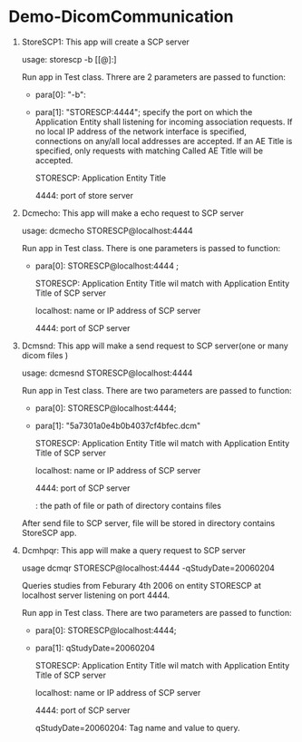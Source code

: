 # Demo-DicomCommunication
1. StoreSCP1: This app will create a SCP server

   usage: storescp -b [<aet>[@<ip>]:]<port>
   
   Run app in Test class. Threre are 2 parameters are passed to function:
   
      - para[0]: "-b": 
      
      - para[1]: "STORESCP:4444"; specify the port on which the Application Entity shall listening for incoming association requests. If         no local IP address of the network interface is specified, connections on any/all local addresses are accepted. If an AE Title 	         is specified, only requests with matching Called AE Title will be accepted. 
   
        STORESCP: Application Entity Title
  
        4444: port of store server
  
2. Dcmecho: This app will make a echo request to SCP server

   usage: dcmecho STORESCP@localhost:4444
 
   Run app in Test class. There is one parameters is passed to function:
   
      - para[0]: STORESCP@localhost:4444 ; 
   
        STORESCP: Application Entity Title wil match with Application Entity Title of SCP server
   
        localhost: name or IP address of SCP server
   
        4444: port of SCP server
   
3. Dcmsnd: This app will make a send request to SCP server(one or many dicom files )

   usage: dcmesnd STORESCP@localhost:4444 <path of file>
   
   Run app in Test class. There are two parameters are passed to function:
   
      - para[0]: STORESCP@localhost:4444;
   
      - para[1]: "5a7301a0e4b0b4037cf4bfec.dcm"
   
        STORESCP: Application Entity Title wil match with Application Entity Title of SCP server
   
        localhost: name or IP address of SCP server
   
        4444: port of SCP server
   
        <path of file>: the path of file or path of directory contains files
   
   After send file to SCP server, file will be stored in directory contains StoreSCP app.
   
 4. Dcmhpqr: This app will make a query request to SCP server
   
    usage dcmqr STORESCP@localhost:4444 -qStudyDate=20060204
     
    Queries studies from Feburary 4th 2006 on entity STORESCP at localhost server listening on port 4444.
      
     Run app in Test class. There are two parameters are passed to function:
     
      - para[0]: STORESCP@localhost:4444;
      
      - para[1]: qStudyDate=20060204

        STORESCP: Application Entity Title wil match with Application Entity Title of SCP server
   
        localhost: name or IP address of SCP server
      
        4444: port of SCP server
      
        qStudyDate=20060204: Tag name and value to query.
      
